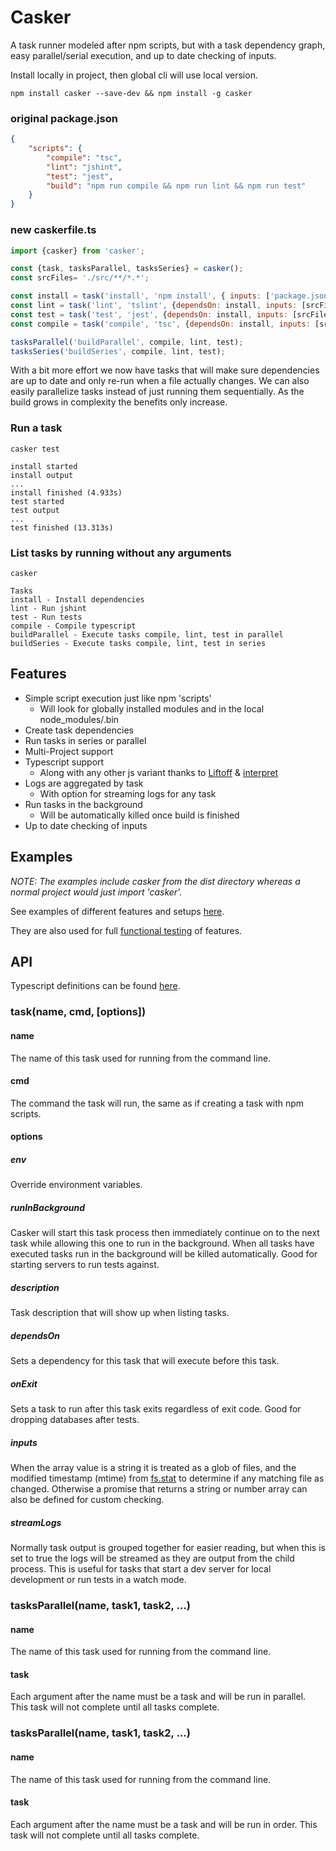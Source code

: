 # Casker

A task runner modeled after npm scripts, but with a task dependency graph, easy parallel/serial execution, and up to date checking of inputs.

Install locally in project, then global cli will use local version.
```
npm install casker --save-dev && npm install -g casker
```

### original package.json
```json
{
	"scripts": {
		"compile": "tsc",
		"lint": "jshint",
		"test": "jest",
		"build": "npm run compile && npm run lint && npm run test"
	}
}
```

### new caskerfile.ts
```javascript
import {casker} from 'casker';

const {task, tasksParallel, tasksSeries} = casker();
const srcFiles= './src/**/*.*';

const install = task('install', 'npm install', { inputs: ['package.json', 'yarn.lock'], description: 'Install dependencies' });
const lint = task('lint', 'tslint', {dependsOn: install, inputs: [srcFiles, './tslintconfig.json'], description: 'Run linter' });
const test = task('test', 'jest', {dependsOn: install, inputs: [srcFiles, './jest.config.json'], description: 'Run tests' });
const compile = task('compile', 'tsc', {dependsOn: install, inputs: [srcFiles, './tsconfig.json'], description: 'Compile typescript' });

tasksParallel('buildParallel', compile, lint, test);
tasksSeries('buildSeries', compile, lint, test);
```

With a bit more effort we now have tasks that will make sure dependencies are up to date and only re-run when a file actually changes. 
We can also easily parallelize tasks instead of just running them sequentially. As the build grows in complexity the benefits only increase.

### Run a task

```
casker test

install started
install output
...
install finished (4.933s)
test started
test output
...
test finished (13.313s)
```

### List tasks by running without any arguments

```
casker

Tasks
install - Install dependencies
lint - Run jshint
test - Run tests
compile - Compile typescript
buildParallel - Execute tasks compile, lint, test in parallel
buildSeries - Execute tasks compile, lint, test in series
```

## Features

- Simple script execution just like npm 'scripts'
  - Will look for globally installed modules and in the local node_modules/.bin  
- Create task dependencies
- Run tasks in series or parallel
- Multi-Project support
- Typescript support
  - Along with any other js variant thanks to [Liftoff](https://www.npmjs.com/package/liftoff) & [interpret](https://www.npmjs.com/package/interpret)
- Logs are aggregated by task 
  - With option for streaming logs for any task
- Run tasks in the background
  - Will be automatically killed once build is finished
- Up to date checking of inputs

## Examples

*NOTE: The examples include casker from the dist directory whereas a normal project would just import 'casker'.*

See examples of different features and setups [here](examples). 

They are also used for full [functional testing](tests) of features.

## API

Typescript definitions can be found [here](./src/casker.ts#L8).

### task(name, cmd, [options])

#### name

The name of this task used for running from the command line.

#### cmd

The command the task will run, the same as if creating a task with npm scripts.

#### options

##### env
Override environment variables.

##### runInBackground
Casker will start this task process then immediately continue on to the next task 
while allowing this one to run in the background. When all tasks have executed 
tasks run in the background will be killed automatically. Good for starting servers 
to run tests against. 

##### description
Task description that will show up when listing tasks.

##### dependsOn
Sets a dependency for this task that will execute before this task.

##### onExit
Sets a task to run after this task exits regardless of exit code. 
Good for dropping databases after tests.

##### inputs
When the array value is a string it is treated as a glob of files, and the modified timestamp (mtime) 
from [fs.stat](https://nodejs.org/api/fs.html#fs_stat_time_values) to determine if any matching file as changed. 
Otherwise a promise that returns a string or number array can also be defined for custom checking.

##### streamLogs
Normally task output is grouped together for easier reading, but when this is set to true 
the logs will be streamed as they are output from the child process. This is useful for tasks that 
start a dev server for local development or run tests in a watch mode.

### tasksParallel(name, task1, task2, ...)

#### name

The name of this task used for running from the command line.

#### task

Each argument after the name must be a task and will be run in parallel. 
This task will not complete until all tasks complete.

### tasksParallel(name, task1, task2, ...)

#### name

The name of this task used for running from the command line.

#### task

Each argument after the name must be a task and will be run in order. 
This task will not complete until all tasks complete.
